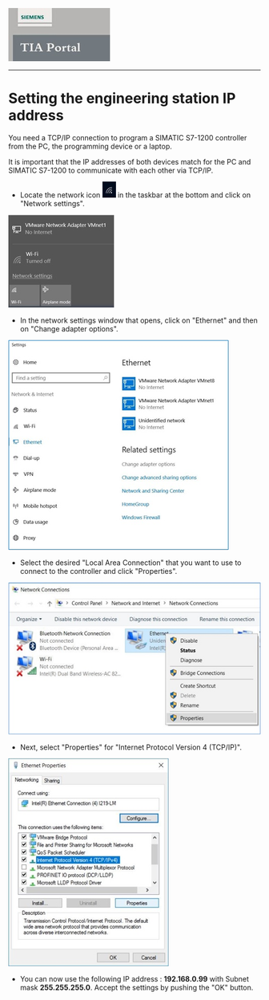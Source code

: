 ![](../Ad03/Images/Logo_Siemens_TIA_Portal.jpg)
_____________________________________
# Setting the engineering station IP address
You need a TCP/IP connection to program a SIMATIC S7-1200 controller from the PC, the programming device or a laptop.

It is important that the IP addresses of both devices match for the PC and
SIMATIC S7-1200 to communicate with each other via TCP/IP.

* Locate the network icon ![](../Ad03/Images/Network_icon.jpg) in the taskbar at the bottom and click on "Network settings".

![](../Ad03/Images/Network_settings.jpg)

* In the network settings window that opens, click on "Ethernet" and then on "Change adapter options".


![](../Ad03/Images/Select_ethernet.jpg)

* Select the desired "Local Area Connection" that you want to use to connect to the controller and click "Properties".

![](../Ad03/Images/Network_connections.jpg)

* Next, select "Properties" for "Internet Protocol Version 4 (TCP/IP)".

![](../Ad03/Images/Ethernet_properties.jpg)

* You can now use the following IP address : **192.168.0.99** with Subnet mask **255.255.255.0**. Accept the settings by pushing the "OK" button.
